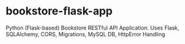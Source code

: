 # bookstore-flask-app
Python (Flask-based) Bookstore RESTful API Application. Uses Flask, SQLAlchemy, CORS, Migrations, MySQL DB, HttpError Handling
